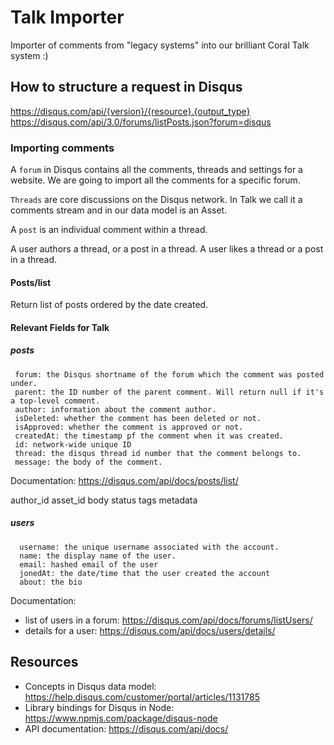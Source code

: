 # Talk Importer

Importer of comments from "legacy systems" into our brilliant Coral Talk system :)

## How to structure a request in Disqus

https://disqus.com/api/{version}/{resource}.{output_type}
https://disqus.com/api/3.0/forums/listPosts.json?forum=disqus

### Importing comments

A `forum` in Disqus contains all the comments, threads and settings for a website. We are going to import all the comments for a specific forum.

`Threads` are core discussions on the Disqus network. In Talk we call it a comments stream and in our data model is an Asset.

A `post` is an individual comment within a thread.

A user authors a thread, or a post in a thread.
A user likes a thread or a post in a thread.

#### Posts/list

Return list of posts ordered by the date created.

#### Relevant Fields for Talk

##### posts

```
 forum: the Disqus shortname of the forum which the comment was posted under.
 parent: the ID number of the parent comment. Will return null if it's a top-level comment.
 author: information about the comment author.
 isDeleted: whether the comment has been deleted or not.
 isApproved: whether the comment is approved or not.
 createdAt: the timestamp pf the comment when it was created.
 id: network-wide unique ID
 thread: the disqus thread id number that the comment belongs to.
 message: the body of the comment.
```

Documentation: https://disqus.com/api/docs/posts/list/

author_id
asset_id
body
status
tags
metadata

##### users

```
  username: the unique username associated with the account.
  name: the display name of the user.
  email: hashed email of the user
  jonedAt: the date/time that the user created the account
  about: the bio
```

Documentation:
* list of users in a forum: https://disqus.com/api/docs/forums/listUsers/
* details for a user: https://disqus.com/api/docs/users/details/

## Resources

* Concepts in Disqus data model: https://help.disqus.com/customer/portal/articles/1131785
* Library bindings for Disqus in Node: https://www.npmjs.com/package/disqus-node
* API documentation: https://disqus.com/api/docs/

